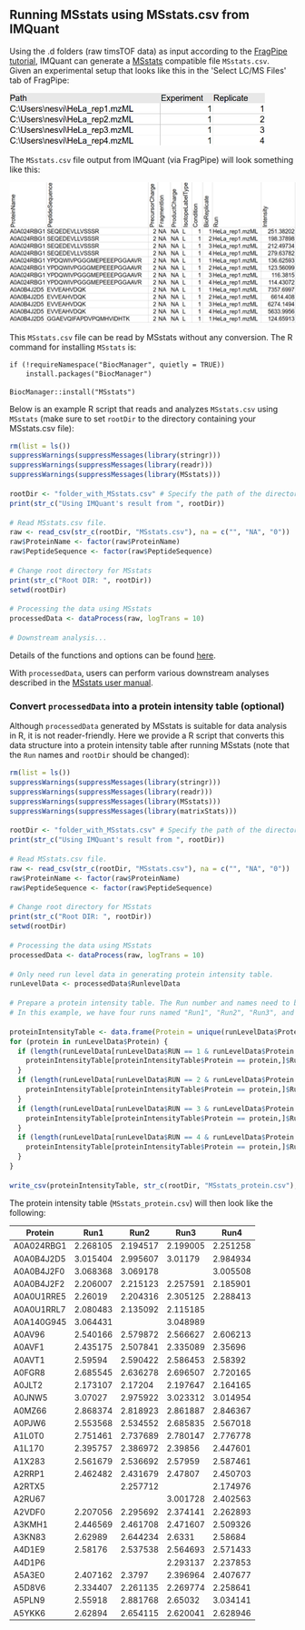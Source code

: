 ## Running MSstats using MSstats.csv from IMQuant

Using the .d folders (raw timsTOF data) as input according to the [FragPipe tutorial](https://msfragger.nesvilab.org/tutorial_fragpipe.html#for-reports-with-results-from-different-fractionated-replicates-shown-in-separate-columns), IMQuant can generate a [MSstats](https://bioconductor.org/packages/release/bioc/html/MSstats.html) compatible file `MSstats.csv`.  
Given an experimental setup that looks like this in the 'Select LC/MS Files' tab of FragPipe:

<img src="https://raw.githubusercontent.com/Nesvilab/MSFragger/master/images/fragpipe_LCMS_msstats.png" width="450"/>

The `MSstats.csv` file output from IMQuant (via FragPipe) will look something like this:

<img src="https://raw.githubusercontent.com/Nesvilab/MSFragger/master/images/fragpipe_table_to_msstats.png" width="700"/>

<!---
| ProteinName | PeptideSequence             | PrecursorCharge | FragmentIon | ProductCharge | IsotopeLabelType | Condition | BioReplicate | Run                                                                        | Intensity |
|-------------|-----------------------------|-----------------|-------------|---------------|------------------|-----------|--------------|----------------------------------------------------------------------------|-----------|
| A0A024RBG1  | SEQEDEVLLVSSSR              | 2               | NA          | NA            | L                | 1         | 1            | 20180819_TIMS2_12-2_AnBr_SA_200ng_HeLa_50cm_120min_100ms_11CT_1_A1_01_2767 | 251.38202 |
| A0A024RBG1  | SEQEDEVLLVSSSR              | 2               | NA          | NA            | L                | 1         | 2            | 20180819_TIMS2_12-2_AnBr_SA_200ng_HeLa_50cm_120min_100ms_11CT_2_A1_01_2768 | 198.37898 |
| A0A024RBG1  | SEQEDEVLLVSSSR              | 2               | NA          | NA            | L                | 1         | 3            | 20180819_TIMS2_12-2_AnBr_SA_200ng_HeLa_50cm_120min_100ms_11CT_3_A1_01_2769 | 212.49734 |
| A0A024RBG1  | SEQEDEVLLVSSSR              | 2               | NA          | NA            | L                | 1         | 4            | 20180819_TIMS2_12-2_AnBr_SA_200ng_HeLa_50cm_120min_100ms_11CT_4_A1_01_2770 | 279.63782 |
| A0A024RBG1  | YPDQWIVPGGGMEPEEEPGGAAVR    | 2               | NA          | NA            | L                | 1         | 1            | 20180819_TIMS2_12-2_AnBr_SA_200ng_HeLa_50cm_120min_100ms_11CT_1_A1_01_2767 | 136.62593 |
| A0A024RBG1  | YPDQWIVPGGGMEPEEEPGGAAVR    | 2               | NA          | NA            | L                | 1         | 2            | 20180819_TIMS2_12-2_AnBr_SA_200ng_HeLa_50cm_120min_100ms_11CT_2_A1_01_2768 | 123.56099 |
| A0A024RBG1  | YPDQWIVPGGGMEPEEEPGGAAVR    | 2               | NA          | NA            | L                | 1         | 3            | 20180819_TIMS2_12-2_AnBr_SA_200ng_HeLa_50cm_120min_100ms_11CT_3_A1_01_2769 | 116.3815  |
| A0A024RBG1  | YPDQWIVPGGGMEPEEEPGGAAVR    | 2               | NA          | NA            | L                | 1         | 4            | 20180819_TIMS2_12-2_AnBr_SA_200ng_HeLa_50cm_120min_100ms_11CT_4_A1_01_2770 | 114.43072 |
-->

This `MSstats.csv` file can be read by MSstats without any conversion. The R command for installing `MSstats` is:

```shell
if (!requireNamespace("BiocManager", quietly = TRUE))
    install.packages("BiocManager")

BiocManager::install("MSstats")
```

Below is an example R script that reads and analyzes `MSstats.csv` using `MSstats` (make sure to set `rootDir` to the directory containing your MSstats.csv file):

```R
rm(list = ls())
suppressWarnings(suppressMessages(library(stringr)))
suppressWarnings(suppressMessages(library(readr)))
suppressWarnings(suppressMessages(library(MSstats)))

rootDir <- "folder_with_MSstats.csv" # Specify the path of the directory containing MSstats.csv.
print(str_c("Using IMQuant's result from ", rootDir))

# Read MSstats.csv file.
raw <- read_csv(str_c(rootDir, "MSstats.csv"), na = c("", "NA", "0"))
raw$ProteinName <- factor(raw$ProteinName)
raw$PeptideSequence <- factor(raw$PeptideSequence)

# Change root directory for MSstats
print(str_c("Root DIR: ", rootDir))
setwd(rootDir)

# Processing the data using MSstats
processedData <- dataProcess(raw, logTrans = 10)

# Downstream analysis...

```

Details of the functions and options can be found [here](https://bioconductor.org/packages/release/bioc/manuals/MSstats/man/MSstats.pdf).

With `processedData`, users can perform various downstream analyses described in the [MSstats user manual](http://msstats.org/wp-content/uploads/2017/01/MSstats_v3.7.3_manual.pdf).


### Convert `processedData` into a protein intensity table (optional)
Although `processedData` generated by MSstats is suitable for data analysis in R, it is not reader-friendly. Here we provide a R script that converts this data structure into a protein intensity table after running MSstats (note that the `Run` names and `rootDir` should be changed):

```R
rm(list = ls())
suppressWarnings(suppressMessages(library(stringr)))
suppressWarnings(suppressMessages(library(readr)))
suppressWarnings(suppressMessages(library(MSstats)))
suppressWarnings(suppressMessages(library(matrixStats)))

rootDir <- "folder_with_MSstats.csv" # Specify the path of the directory containing MSstats.csv.
print(str_c("Using IMQuant's result from ", rootDir))

# Read MSstats.csv file.
raw <- read_csv(str_c(rootDir, "MSstats.csv"), na = c("", "NA", "0"))
raw$ProteinName <- factor(raw$ProteinName)
raw$PeptideSequence <- factor(raw$PeptideSequence)

# Change root directory for MSstats
print(str_c("Root DIR: ", rootDir))
setwd(rootDir)

# Processing the data using MSstats
processedData <- dataProcess(raw, logTrans = 10)

# Only need run level data in generating protein intensity table.
runLevelData <- processedData$RunlevelData

# Prepare a protein intensity table. The Run number and names need to be changed according to your experiments.
# In this example, we have four runs named "Run1", "Run2", "Run3", and "Run4". If there are more runs with different names, you need to increase the column of proteinIntensityTable data frame accordingly.

proteinIntensityTable <- data.frame(Protein = unique(runLevelData$Protein), Run1 = rep(NA, length(unique(runLevelData$Protein))), Run2 = rep(NA, length(unique(runLevelData$Protein))), Run3 = rep(NA, length(unique(runLevelData$Protein))), Run4 = rep(NA, length(unique(runLevelData$Protein))))
for (protein in runLevelData$Protein) {
  if (length(runLevelData[runLevelData$RUN == 1 & runLevelData$Protein == protein,]$LogIntensities) > 0) {
    proteinIntensityTable[proteinIntensityTable$Protein == protein,]$Run1 <- runLevelData[runLevelData$RUN == 1 & runLevelData$Protein == protein,]$LogIntensities
  }
  if (length(runLevelData[runLevelData$RUN == 2 & runLevelData$Protein == protein,]$LogIntensities) > 0) {
    proteinIntensityTable[proteinIntensityTable$Protein == protein,]$Run2 <- runLevelData[runLevelData$RUN == 2 & runLevelData$Protein == protein,]$LogIntensities
  }
  if (length(runLevelData[runLevelData$RUN == 3 & runLevelData$Protein == protein,]$LogIntensities) > 0) {
    proteinIntensityTable[proteinIntensityTable$Protein == protein,]$Run3 <- runLevelData[runLevelData$RUN == 3 & runLevelData$Protein == protein,]$LogIntensities
  }
  if (length(runLevelData[runLevelData$RUN == 4 & runLevelData$Protein == protein,]$LogIntensities) > 0) {
    proteinIntensityTable[proteinIntensityTable$Protein == protein,]$Run4 <- runLevelData[runLevelData$RUN == 4 & runLevelData$Protein == protein,]$LogIntensities
  }
}

write_csv(proteinIntensityTable, str_c(rootDir, "MSstats_protein.csv"), na = "")

```

The protein intensity table (`MSstats_protein.csv`) will then look like the following:

| Protein    | Run1     | Run2     | Run3     | Run4     |
|------------|----------|----------|----------|----------|
| A0A024RBG1 | 2.268105 | 2.194517 | 2.199005 | 2.251258 |
| A0A0B4J2D5 | 3.015404 | 2.995607 | 3.01179  | 2.984934 |
| A0A0B4J2F0 | 3.068368 | 3.069178 |          | 3.005508 |
| A0A0B4J2F2 | 2.206007 | 2.215123 | 2.257591 | 2.185901 |
| A0A0U1RRE5 | 2.26019  | 2.204316 | 2.305125 | 2.288413 |
| A0A0U1RRL7 | 2.080483 | 2.135092 | 2.115185 |          |
| A0A140G945 | 3.064431 |          | 3.048989 |          |
| A0AV96     | 2.540166 | 2.579872 | 2.566627 | 2.606213 |
| A0AVF1     | 2.435175 | 2.507841 | 2.335089 | 2.35696  |
| A0AVT1     | 2.59594  | 2.590422 | 2.586453 | 2.58392  |
| A0FGR8     | 2.685545 | 2.636278 | 2.696507 | 2.720165 |
| A0JLT2     | 2.173107 | 2.17204  | 2.197647 | 2.164165 |
| A0JNW5     | 3.07027  | 2.975922 | 3.023312 | 3.014954 |
| A0MZ66     | 2.868374 | 2.818923 | 2.861887 | 2.846367 |
| A0PJW6     | 2.553568 | 2.534552 | 2.685835 | 2.567018 |
| A1L0T0     | 2.751461 | 2.737689 | 2.780147 | 2.776778 |
| A1L170     | 2.395757 | 2.386972 | 2.39856  | 2.447601 |
| A1X283     | 2.561679 | 2.536692 | 2.57959  | 2.587461 |
| A2RRP1     | 2.462482 | 2.431679 | 2.47807  | 2.450703 |
| A2RTX5     |          | 2.257712 |          | 2.174976 |
| A2RU67     |          |          | 3.001728 | 2.402563 |
| A2VDF0     | 2.207056 | 2.295692 | 2.374141 | 2.262893 |
| A3KMH1     | 2.446569 | 2.461708 | 2.471607 | 2.509326 |
| A3KN83     | 2.62989  | 2.644234 | 2.6331   | 2.58684  |
| A4D1E9     | 2.58176  | 2.537538 | 2.564693 | 2.571433 |
| A4D1P6     |          |          | 2.293137 | 2.237853 |
| A5A3E0     | 2.407162 | 2.3797   | 2.396964 | 2.407677 |
| A5D8V6     | 2.334407 | 2.261135 | 2.269774 | 2.258641 |
| A5PLN9     | 2.55918  | 2.881768 | 2.65032  | 3.034141 |
| A5YKK6     | 2.62894  | 2.654115 | 2.620041 | 2.628946 |
